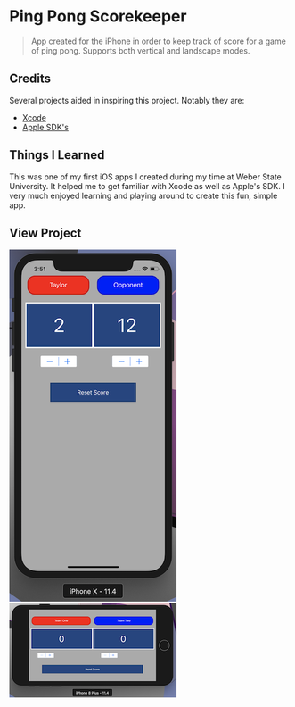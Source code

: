 # Ping Pong Scorekeeper
> App created for the iPhone in order to keep track of score for a game of ping pong. Supports both vertical and landscape modes.

## Credits
Several projects aided in inspiring this project. Notably they are:

- [Xcode](https://developer.apple.com/xcode/)
- [Apple SDK's](https://developer.apple.com/documentation/)

## Things I Learned
This was one of my first iOS apps I created during my time at Weber State University. It helped me to get familiar with Xcode as well as Apple's SDK. I very much enjoyed learning and playing around to create this fun, simple app.

## View Project
![Vertical View](images/verticalview.png) ![Horizontal View](images/horizontalview.png)
